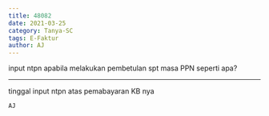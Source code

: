 ```yaml
---
title: 48082
date: 2021-03-25
category: Tanya-SC
tags: E-Faktur
author: AJ
---
```


input ntpn apabila melakukan pembetulan spt masa PPN seperti apa?

---

tinggal input ntpn atas pemabayaran KB nya

`AJ`

